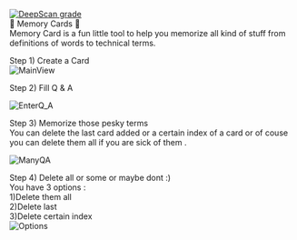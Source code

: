 [![DeepScan grade](https://deepscan.io/api/teams/8284/projects/12092/branches/182925/badge/grade.svg)](https://deepscan.io/dashboard#view=project&tid=8284&pid=12092&bid=182925)<br/>
:flower_playing_cards: Memory Cards :flower_playing_cards:<br/>
Memory Card is a fun little tool to help you memorize all kind of stuff from definitions of words to technical terms.<br/>

Step 1) Create a Card <br/>
![MainView](https://user-images.githubusercontent.com/15849186/79549680-fc57f680-809f-11ea-936c-a2b1af5aad64.PNG)


Step 2) Fill Q & A <br/>

![EnterQ_A](https://user-images.githubusercontent.com/15849186/79549865-388b5700-80a0-11ea-8676-73d70a993242.PNG)

Step 3) Memorize those pesky terms <br/>
You can delete the last card added or a certain index of a card or of couse you can delete them all if you are sick of them .<br/>


![ManyQA](https://user-images.githubusercontent.com/15849186/79549898-450faf80-80a0-11ea-80f1-11983db44c7b.PNG)<br/>

Step 4) Delete all or some or maybe dont :)<br/>
You have 3 options :<br/>
  1)Delete them all <br/>
  2)Delete last<br/>
  3)Delete certain index <br/>
![Options](https://user-images.githubusercontent.com/15849186/79550444-ff9fb200-80a0-11ea-852f-f554ad084cf8.PNG)
